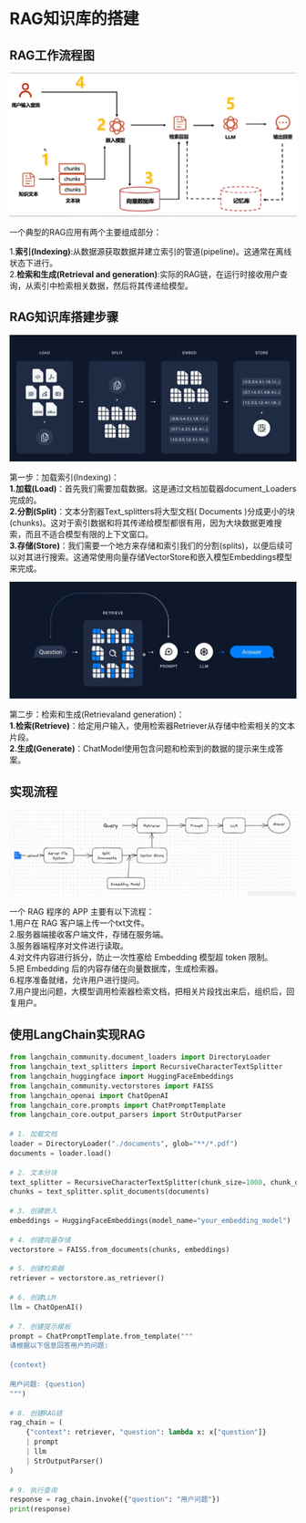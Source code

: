 # RAG知识库的搭建

## RAG工作流程图

![RAG工作流程图](./file/rag_workflow.png)

一个典型的RAG应用有两个主要组成部分：

1.**索引(Indexing)**:从数据源获取数据并建立索引的管道(pipeline)。这通常在离线状态下进行。\
2.**检索和生成(Retrieval and generation)**:实际的RAG链，在运行时接收用户查询，从索引中检索相关数据，然后将其传递给模型。

## RAG知识库搭建步骤

![索引工作流程图](./file/index.png)

第一步：加载索引(Indexing)：\
**1.加载(Load)**：首先我们需要加载数据。这是通过文档加载器document_Loaders完成的。\
**2.分割(Split)**：文本分割器Text_splitters将大型文档( Documents )分成更小的块(chunks)。这对于索引数据和将其传递给模型都很有用，因为大块数据更难搜索，而且不适合模型有限的上下文窗口。\
**3.存储(Store)**：我们需要一个地方来存储和索引我们的分割(splits)，以便后续可以对其进行搜索。这通常使用向量存储VectorStore和嵌入模型Embeddings模型来完成。

![检索与生成工作流程图](./file/shengcheng_index.png)

第二步：检索和生成(Retrievaland generation)：\
**1.检索(Retrieve)**：给定用户输入，使用检索器Retriever从存储中检索相关的文本片段。\
**2.生成(Generate)**：ChatModel使用包含问题和检索到的数据的提示来生成答案。

## 实现流程
![实现流程图](./file/progssing.png)

一个 RAG 程序的 APP 主要有以下流程：\
1.用户在 RAG 客户端上传一个txt文件。\
2.服务器端接收客户端文件，存储在服务端。\
3.服务器端程序对文件进行读取。\
4.对文件内容进行拆分，防止一次性塞给 Embedding 模型超 token 限制。\
5.把 Embedding 后的内容存储在向量数据库，生成检索器。\
6.程序准备就绪，允许用户进行提问。\
7.用户提出问题，大模型调用检索器检索文档，把相关片段找出来后，组织后，回复用户。


## 使用LangChain实现RAG

```python
from langchain_community.document_loaders import DirectoryLoader
from langchain_text_splitters import RecursiveCharacterTextSplitter
from langchain_huggingface import HuggingFaceEmbeddings
from langchain_community.vectorstores import FAISS
from langchain_openai import ChatOpenAI
from langchain_core.prompts import ChatPromptTemplate
from langchain_core.output_parsers import StrOutputParser

# 1. 加载文档
loader = DirectoryLoader("./documents", glob="**/*.pdf")
documents = loader.load()

# 2. 文本分块
text_splitter = RecursiveCharacterTextSplitter(chunk_size=1000, chunk_overlap=200)
chunks = text_splitter.split_documents(documents)

# 3. 创建嵌入
embeddings = HuggingFaceEmbeddings(model_name="your_embedding_model")

# 4. 创建向量存储
vectorstore = FAISS.from_documents(chunks, embeddings)

# 5. 创建检索器
retriever = vectorstore.as_retriever()

# 6. 创建LLM
llm = ChatOpenAI()

# 7. 创建提示模板
prompt = ChatPromptTemplate.from_template("""
请根据以下信息回答用户的问题:

{context}

用户问题: {question}
""")

# 8. 创建RAG链
rag_chain = (
    {"context": retriever, "question": lambda x: x["question"]}
    | prompt
    | llm
    | StrOutputParser()
)

# 9. 执行查询
response = rag_chain.invoke({"question": "用户问题"})
print(response)
```
